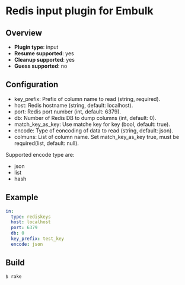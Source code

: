# Redis input plugin for Embulk

## Overview

* **Plugin type**: input
* **Resume supported**: yes
* **Cleanup supported**: yes
* **Guess supported**: no

## Configuration

- key_prefix: Prefix of column name to read (string, required).
- host: Redis hostname (string, default: localhost).
- port: Redis port number (int, default: 6379).
- db: Number of Redis DB to dump columns (int, default: 0).
- match_key_as_key: Use matche key for key (bool, default: true).
- encode: Type of eoncoding of data to read (string, default: json).
- colmuns: List of column name. Set match_key_as_key true, must be required(list, default: null).

Supported encode type are:

- json
- list
- hash

## Example

```yaml
in:
  type: rediskeys
  host: localhost
  port: 6379
  db: 0
  key_prefix: test_key
  encode: json
```


## Build

```
$ rake
```
